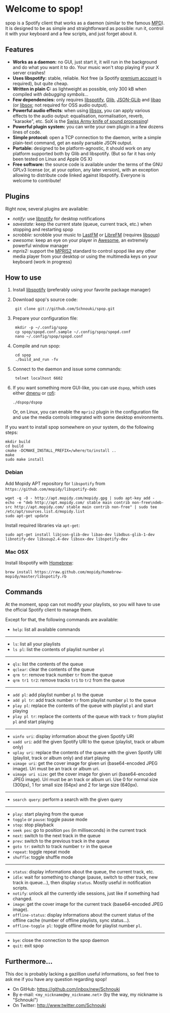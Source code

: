 # Welcome to spop!

spop is a Spotify client that works as a daemon (similar to the famous [MPD][]).
It is designed to be as simple and straightforward as possible: run it, control
it with your keyboard and a few scripts, and just forget about it.

## Features
- **Works as a daemon:** no GUI, just start it, it will run in the background and do
  what you want it to do. Your music won't stop playing if your X server crashes!
- **Uses libspotify:** stable, reliable. Not free (a Spotify [premium account][]
  is required), but quite cheap.
- **Written in plain C:** as lightweight as possible, only 300 kB when compiled
  *with debugging symbols*...
- **Few dependencies:** only requires [libspotify][], [Glib][], [JSON-GLib][]
  and [libao][] (or [libsox][]; not required for OSS audio output).
- **Powerful audio effects**: when using [libsox][], you can apply various
  effects to the audio output: equalisation, normalisation, reverb, "karaoke",
  etc. SoX is the [Swiss Army knife of sound processing][sak]!
- **Powerful plugin system:** you can write your own plugin in a few dozens
  lines of code.
- **Simple protocol:** open a TCP connection to the daemon, write a simple
  plain-text command, get an easily parsable JSON output.
- **Portable:** designed to be platform-agnostic, it should work on any platform
  supported both by Glib and libspotify. (But so far it has only been tested on
  Linux and Apple OS X)
- **Free software:** the source code is available under the terms of the GNU
  GPLv3 license (or, at your option, any later version), with an exception
  allowing to distribute code linked against libspotify. Everyone is welcome to
  contribute!

## Plugins
Right now, several plugins are available:

- *notify:* use [libnotify][] for desktop notifications
- *savestate:* keep the current state (queue, current track, etc.) when stopping
  and restarting spop
- *scrobble:* scrobble your music to [LastFM][] or [LibreFM][] (requires [libsoup][])
- *awesome:* keep an eye on your player in [Awesome][], an extremely powerful
  window manager
- *mpris2:* support the [MPRIS2][] standard to control spopd like any other
  media player from your desktop or using the multimedia keys on your keyboard
  (work in progress)

## How to use
1. Install [libspotify][] (preferably using your favorite package manager)
2. Download spop's source code:

        git clone git://github.com/Schnouki/spop.git

3. Prepare your configuration file:

        mkdir -p ~/.config/spop
        cp spop/spopd.conf.sample ~/.config/spop/spopd.conf
        nano ~/.config/spop/spopd.conf

3. Compile and run spop:

        cd spop
        ./build_and_run -fv

4. Connect to the daemon and issue some commands:

        telnet localhost 6602

5.  If you want something more GUI-like, you can use `dspop`, which uses either
    [dmenu][] or [rofi][]:

        ./dspop/dspop

    Or, on Linux, you can enable the `mpris2` plugin in the configuration file
    and use the media controls integrated with some desktop environments.


If you want to install spop somewhere on your system, do the following steps:

    mkdir build
    cd build
    cmake -DCMAKE_INSTALL_PREFIX=/where/to/install ..
    make
    sudo make install

### Debian
Add Mopidy APT repository for `libspotify` from `https://github.com/mopidy/libspotify-deb`:

    wget -q -O - http://apt.mopidy.com/mopidy.gpg | sudo apt-key add -
    echo -e "deb http://apt.mopidy.com/ stable main contrib non-free\ndeb-src http://apt.mopidy.com/ stable main contrib non-free" | sudo tee /etc/apt/sources.list.d/mopidy.list
    sudo apt-get update

Install required libraries via `apt-get`:

    sudo apt-get install libjson-glib-dev libao-dev libdbus-glib-1-dev libnotify-dev libsoup2.4-dev libsox-dev libspotify-dev

### Mac OSX
Install libspotify with [Homebrew][]:

    brew install https://raw.github.com/mopidy/homebrew-mopidy/master/libspotify.rb


## Commands
At the moment, spop can not modify your playlists, so you will have to use the
official Spotify client to manage them.

Except for that, the following commands are available:

- `help`: list all available commands

---

- `ls`: list all your playlists
- `ls pl`: list the contents of playlist number `pl`

---

- `qls`: list the contents of the queue
- `qclear`: clear the contents of the queue
- `qrm tr`: remove track number `tr` from the queue
- `qrm tr1 tr2`: remove tracks `tr1` to `tr2` from the queue

---

- `add pl`: add playlist number `pl` to the queue
- `add pl tr`: add track number `tr` from playlist number `pl` to the queue
- `play pl`: replace the contents of the queue with playlist `pl` and start
  playing
- `play pl tr`: replace the contents of the queue with track `tr` from playlist
  `pl` and start playing

---

- `uinfo uri`: display information about the given Spotify URI
- `uadd uri`: add the given Spotify URI to the queue (playlist, track or album
  only)
- `uplay uri`: replace the contents of the queue with the given Spotify URI
  (playlist, track or album only) and start playing
- `uimage uri`: get the cover image for given uri (base64-encoded JPEG image).
  Uri must be an track or album uri.
- `uimage uri size`: get the cover image for given uri (base64-encoded JPEG
  image).  Uri must be an track or album uri. Use 0 for normal size (300px), 1
  for small size (64px) and 2 for large size (640px).

---

- `search query`: perform a search with the given query

---

- `play`: start playing from the queue
- `toggle` or `pause`: toggle pause mode
- `stop`: stop playback
- `seek pos`: go to position `pos` (in milliseconds) in the current track
- `next`: switch to the next track in the queue
- `prev`: switch to the previous track in the queue
- `goto tr`: switch to track number `tr` in the queue
- `repeat`: toggle repeat mode
- `shuffle`: toggle shuffle mode

---

- `status`: display informations about the queue, the current track, etc.
- `idle`: wait for something to change (pause, switch to other track, new track
  in queue...), then display `status`. Mostly useful in notification scripts.
- `notify`: unlock all the currently idle sessions, just like if something had
  changed.
- `image`: get the cover image for the current track (base64-encoded JPEG image).
- `offline-status`: display informations about the current status of the offline
  cache (number of offline playlists, sync status...).
- `offline-toggle pl`: toggle offline mode for playlist number `pl`.

---

- `bye`: close the connection to the spop daemon
- `quit`: exit spop

## Furthermore...

This doc is probably lacking a gazillion useful informations, so feel free to
ask me if you have any question regarding spop!

- On GitHub: <https://github.com/inbox/new/Schnouki>
- By e-mail: <`my_nickname@my_nickname.net`> (by the way, my nickname
  is "Schnouki")
- On Twitter: <http://www.twitter.com/Schnouki>

[Awesome]: http://awesome.naquadah.org/
[Glib]: http://library.gnome.org/devel/glib/
[Homebrew]: http://brew.sh/
[JSON-GLib]: http://live.gnome.org/JsonGlib
[libspotify]: http://developer.spotify.com/en/libspotify/overview/
[libao]: http://www.xiph.org/ao/
[libsox]: http://sox.sourceforge.net/
[sak]: http://sox.sourceforge.net/Docs/Features
[libnotify]: http://library.gnome.org/devel/libnotify/
[LastFM]: http://www.last.fm/
[LibreFM]: http://libre.fm/
[libsoup]: http://live.gnome.org/LibSoup
[MPD]: http://www.musicpd.org/
[MPRIS2]: http://specifications.freedesktop.org/mpris-spec/latest/
[premium account]: http://www.spotify.com/uk/get-spotify/overview/
[dmenu]: http://tools.suckless.org/dmenu/
[rofi]: https://davedavenport.github.io/rofi/
